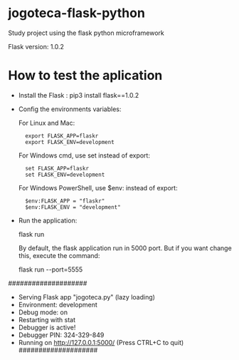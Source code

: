 # jogoteca-flask-python

Study project using the flask python microframework

Flask version: 1.0.2

# How to test the aplication 

* Install the Flask :
    pip3 install flask==1.0.2

* Config the environments variables:

    For Linux and Mac:

        export FLASK_APP=flaskr
        export FLASK_ENV=development
    
    For Windows cmd, use set instead of export:

        set FLASK_APP=flaskr
        set FLASK_ENV=development

    For Windows PowerShell, use $env: instead of export:

        $env:FLASK_APP = "flaskr"
        $env:FLASK_ENV = "development"

* Run the application:

    flask run

    By default, the flask application run in 5000 port. But if you want change this, execute the command:

    flask run --port=5555

####################
 * Serving Flask app "jogoteca.py" (lazy loading)
 * Environment: development
 * Debug mode: on
 * Restarting with stat
 * Debugger is active!
 * Debugger PIN: 324-329-849
 * Running on http://127.0.0.1:5000/ (Press CTRL+C to quit)
 ####################